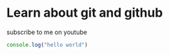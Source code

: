 # Learn about git and github

subscribe to me on youtube

```javascript
console.log("hello world")
```

```python

```